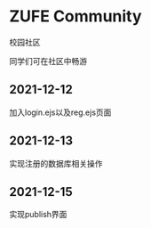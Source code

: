 # ZUFE Community

校园社区

同学们可在社区中畅游



## 2021-12-12

加入login.ejs以及reg.ejs页面

## 2021-12-13

实现注册的数据库相关操作

## 2021-12-15

实现publish界面
